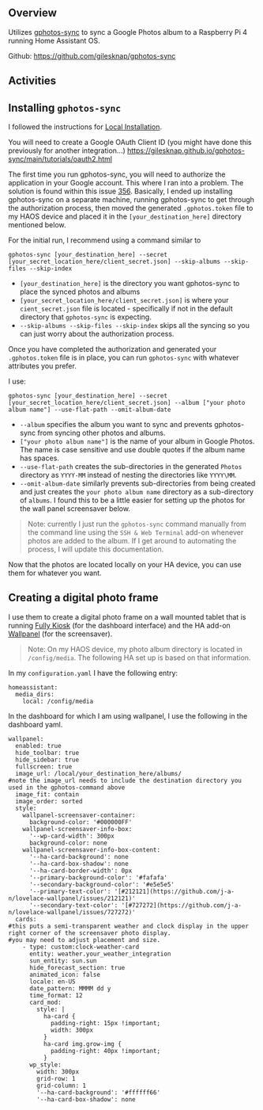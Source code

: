 ## Overview
Utilizes [gphotos-sync](https://gilesknap.github.io/gphotos-sync/main/index.html) to sync a Google Photos album to a Raspberry Pi 4 running Home Assistant OS.

Github: https://github.com/gilesknap/gphotos-sync

## Activities

## Installing `gphotos-sync`
I followed the instructions for [Local Installation](https://gilesknap.github.io/gphotos-sync/main/tutorials/installation.html#local-installation).

You will need to create a Google OAuth Client ID (you might have done this previously for another integration...)
https://gilesknap.github.io/gphotos-sync/main/tutorials/oauth2.html

The first time you run gphotos-sync, you will need to authorize the application in your Google account. This where I ran into a problem. The solution is found within this issue [356](https://github.com/gilesknap/gphotos-sync/issues/356).
Basically, I ended up installing gphotos-sync on a separate machine, running gphotos-sync to get through the authorization process, then moved the generated `.gphotos.token` file to my HAOS device and placed it in the `[your_destination_here]` directory mentioned below.

For the initial run, I recommend using a command similar to 

`gphotos-sync [your_destination_here] --secret [your_secret_location_here/client_secret.json] --skip-albums --skip-files --skip-index
`

+ `[your_destination_here]` is the directory you want gphotos-sync to place the synced photos and albums
+ `[your_secret_location_here/client_secret.json]` is where your `cient_secret.json` file is located - specifically if not in the default directory that `gphotos-sync` is expecting.
+ `--skip-albums --skip-files --skip-index` skips all the syncing so you can just worry about the authorization process.

Once you have completed the authorization and generated your `.gphotos.token` file is in place, you can run `gphotos-sync` with whatever attributes you prefer.

I use: 

`gphotos-sync [your_destination_here] --secret [your_secret_location_here/client_secret.json] --album ["your photo album name"] --use-flat-path --omit-album-date`


+ `--album` specifies the album you want to sync and prevents gphotos-sync from syncing other photos and albums.
+ `["your photo album name"]` is the name of your album in Google Photos. The name is case sensitive and use double quotes if the album name has spaces. 
+ `--use-flat-path` creates the sub-directories in the generated `Photos` directory as `YYYY-MM` instead of nesting the directories like `YYYY\MM`.
+ `--omit-album-date` similarly prevents sub-directories from being created and just creates the `your photo album name` directory as a sub-directory of `albums`. I found this to be a little easier for setting up the photos for the wall panel screensaver below.

> Note: currently I just run the `gphotos-sync` command manually from the command line using the `SSH & Web Terminal` add-on whenever photos are added to the album. If I get around to automating the process, I will update this documentation.

Now that the photos are located locally on your HA device, you can use them for whatever you want.

## Creating a digital photo frame

I use them to create a digital photo frame on a wall mounted tablet that is running [Fully Kiosk](https://www.fully-kiosk.com/) (for the dashboard interface) and the HA add-on [Wallpanel](https://github.com/j-a-n/lovelace-wallpanel) (for the screensaver).

> Note: On my HAOS device, my photo album directory is located in `/config/media`. The following HA set up is based on that information.

In my `configuration.yaml` I have the following entry:
```
homeassistant:
  media_dirs:
    local: /config/media
```

In the dashboard for which I am using wallpanel, I use the following in the dashboard yaml.
```
wallpanel:
  enabled: true
  hide_toolbar: true
  hide_sidebar: true
  fullscreen: true
  image_url: /local/your_destination_here/albums/
#note the image_url needs to include the destination directory you used in the gphotos-command above
  image_fit: contain
  image_order: sorted
  style:
    wallpanel-screensaver-container:
      background-color: '#000000FF'
    wallpanel-screensaver-info-box:
      '--wp-card-width': 300px
      background-color: none
    wallpanel-screensaver-info-box-content:
      '--ha-card-background': none
      '--ha-card-box-shadow': none
      '--ha-card-border-width': 0px
      '--primary-background-color': '#fafafa'
      '--secondary-background-color': '#e5e5e5'
      '--primary-text-color': '[#212121](https://github.com/j-a-n/lovelace-wallpanel/issues/212121)'
      '--secondary-text-color': '[#727272](https://github.com/j-a-n/lovelace-wallpanel/issues/727272)'
  cards:
#this puts a semi-transparent weather and clock display in the upper right corner of the screensaver photo display.
#you may need to adjust placement and size.
    - type: custom:clock-weather-card
      entity: weather.your_weather_integration
      sun_entity: sun.sun
      hide_forecast_section: true
      animated_icon: false
      locale: en-US
      date_pattern: MMMM dd y
      time_format: 12
      card_mod:
        style: |
          ha-card {
            padding-right: 15px !important;
            width: 300px
          }
          ha-card img.grow-img {
            padding-right: 40px !important;
          }
      wp_style:
        width: 300px
        grid-row: 1
        grid-column: 1
        '--ha-card-background': '#ffffff66'
        '--ha-card-box-shadow': none
```

